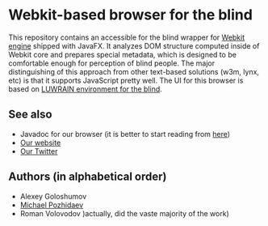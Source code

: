 
# Webkit-based browser for the blind 

This repository contains an accessible for the  blind wrapper for [Webkit engine](https://docs.oracle.com/javafx/2/api/javafx/scene/web/WebEngine.html)  shipped with JavaFX.
It analyzes DOM structure computed inside of  Webkit core and prepares special metadata, 
which is designed to be comfortable enough for perception of blind people.
The major distinguishing of this approach from other text-based solutions (w3m, lynx, etc)
is that it supports JavaScript pretty well.
The UI for this browser is based on [LUWRAIN environment for the blind](https://github.com/luwrain/luwrain).

## See also

* Javadoc for our browser (it is better to start reading from [here](http://luwrain.org/api-browser/org/luwrain/app/browser/BrowserArea.html))
* [Our website](http://luwrain.org/?lang=en)
* [Our Twitter](http://twitter.com/luwrain)


## Authors  (in alphabetical order)

* Alexey Goloshumov
* [Michael Pozhidaev](http://marigostra.com)
* Roman Volovodov )actually, did the vaste majority of the work)
